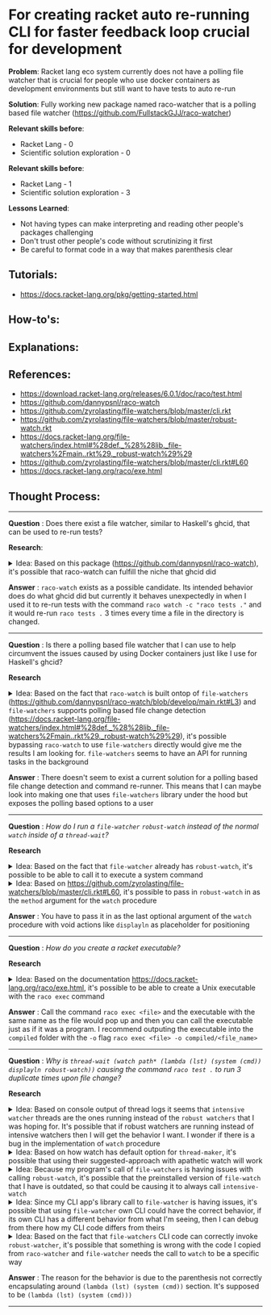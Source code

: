 # For creating racket auto re-running CLI for faster feedback loop crucial for development

**Problem**: Racket lang eco system currently does not have a polling file watcher that is crucial for people who use docker containers as development environments but still want to have tests to auto re-run

**Solution**: Fully working new package named raco-watcher that is a polling based file watcher (https://github.com/FullstackGJJ/raco-watcher)

**Relevant skills before**:
- Racket Lang - 0
- Scientific solution exploration - 0

**Relevant skills before**:
- Racket Lang - 1
- Scientific solution exploration - 3

**Lessons Learned**:
- Not having types can make interpreting and reading other people's packages challenging
- Don't trust other people's code without scrutinizing it first
- Be careful to format code in a way that makes parenthesis clear

## Tutorials:
- https://docs.racket-lang.org/pkg/getting-started.html

## How-to's:

## Explanations:

## References:
- https://download.racket-lang.org/releases/6.0.1/doc/raco/test.html
- https://github.com/dannypsnl/raco-watch
- https://github.com/zyrolasting/file-watchers/blob/master/cli.rkt
- https://github.com/zyrolasting/file-watchers/blob/master/robust-watch.rkt
- https://docs.racket-lang.org/file-watchers/index.html#%28def._%28%28lib._file-watchers%2Fmain..rkt%29._robust-watch%29%29
- https://github.com/zyrolasting/file-watchers/blob/master/cli.rkt#L60
- https://docs.racket-lang.org/raco/exe.html

## Thought Process:
---

**Question**
: Does there exist a file watcher, similar to Haskell's ghcid, that can be used to re-run tests?

**Research**:

<details>

<summary> Idea: Based on this package (<a href="url">https://github.com/dannypsnl/raco-watch</a>), it's possible that raco-watch can fulfill the niche that ghcid did </summary>

>Outcome: After I installed raco watch with `raco pkg install --auto raco-watch` command and ran `raco watch -c "raco tests ."`, I saw that it did re-run `raco tests .` for every file change but it would run it 3 times for some reason. The fact that raco-watch re-runs the command multiple times can be very bad and I need to find a solution to that

</details>

**Answer**
: `raco-watch` exists as a possible candidate. Its intended behavior does do what ghcid did but currently it behaves unexpectedly in when I used it to re-run tests with the command `raco watch -c "raco tests ."` and it would re-run `raco tests .` 3 times every time a file in the directory is changed.

---

**Question**
: Is there a polling based file watcher that I can use to help circumvent the issues caused by using Docker containers just like I use for Haskell's ghcid?

**Research**

<details>

<summary> Idea: Based on the fact that <code>raco-watch</code> is built ontop of <code>file-watchers</code> (<a href="url">https://github.com/dannypsnl/raco-watch/blob/develop/main.rkt#L3</a>) and <code>file-watchers</code> supports polling based file change detection (<a href="url">https://docs.racket-lang.org/file-watchers/index.html#%28def._%28%28lib._file-watchers%2Fmain..rkt%29._robust-watch%29%29</a>), it's possible bypassing <code>raco-watch</code> to use <code>file-watchers</code> directly would give me the results I am looking for. <code>file-watchers</code> seems to have an API for running tasks in the background </summary>

>Outcome: When I tried `raco file-watchers -h`, I did not get a helpful CLI interface to be able to create a poll based file watching command or be able to use it to auto re-run unit tests. This means I should look into the main method of the code for the package to learn how to actually give it the commands it should be re-running. If it does not have a mechanism for that, then maybe it is only meant to alert of file change and not to execute any action.

</details>

**Answer**
: There doesn't seem to exist a current solution for a polling based file change detection and command re-runner. This means that I can maybe look into making one that uses `file-watchers` library under the hood but exposes the polling based options to a user

---

**Question**
: _How do I run a `file-watcher` `robust-watch` instead of the normal `watch` inside of a `thread-wait`?_

**Research**

<details>

<summary> Idea: Based on the fact that <code>file-watcher</code> already has <code>robust-watch</code>, it's possible to be able to call it to execute a system command </summary>

>Outcome: When I tried examining different ways to call `file-watcher` -> `robust-watch` in the repl I didn't get to see the re-run working in the repl, I think this means that there's something I'm not understanding with getting main modules to work in repl. Will have to think of other strategies

</details>
<details>

<summary> Idea: Based on <a href="url">https://github.com/zyrolasting/file-watchers/blob/master/cli.rkt#L60</a>, it's possible to pass in <code>robust-watch</code> in as the <code>method</code> argument for the <code>watch</code> procedure </summary>

>Outcome: When I followed `file-watcher` CLI example I did get the code to run with what I'm assuming `robust-watch`.

</details>

**Answer**
: You have to pass it in as the last optional argument of the `watch` procedure with void actions like `displayln` as placeholder for positioning

---

**Question**
: _How do you create a racket executable?_

**Research**

<details>

<summary> Idea: Based on the documentation <a href="url">https://docs.racket-lang.org/raco/exe.html</a>, it's possible to be able to create a Unix executable with the <code>raco exec</code> command </summary>

>Outcome: I tried the command `raco exe main.rkt -o watcher I did get a `main` executable to come out and was able to run it with `./main --help` call. I also unfortunately saw that it ran the same command `raco test .` 3 times just as the undesirable behavior that I saw from `raco watch` program.  I'm not sure why it's having the same issue, especially when I'm specifically using the file polling way for detecting file changes.

</details>

**Answer**
: Call the command `raco exec <file>` and the executable with the same name as the file would pop up and then you can call the executable just as if it was a program. I recommend outputing the executable into the `compiled` folder with the `-o` flag `raco exec <file> -o compiled/<file_name>`

---

**Question**
: _Why is `thread-wait (watch path* (lambda (lst) (system (cmd)) displayln robust-watch))` causing the command `raco test .` to run 3 duplicate times upon file change?_

**Research**

<details>

<summary> Idea: Based on console output of thread logs it seems that <code>intensive watcher</code> threads are the ones running instead of the <code>robust watchers</code> that I was hoping for. It's possible that if robust watchers are running instead of intensive watchers then I will get the behavior I want. I wonder if there is a bug in the implementation of <code>watch</code> procedure </summary>

>Outcome: When I tried to explore why intensive watcher threads are running instead of robust watchers, I noticed in this line of code https://github.com/zyrolasting/file-watchers/blob/master/main.rkt#L55 it may be creating more watchers than expected. I'm struggling to find where `thread-maker` is defined though. Once I can find the definition of `thread-maker` I think I can figure out what's going on. It would be way more helpful if people use prefix to make clear import calls.

</details>

<details>

<summary> Idea: Based on how watch has default option for <code>thread-maker</code>, it's possible that using their suggested-approach with apathetic watch will work </summary>

>Outcome: When swapped to use `apathetic-watch`, the same result still happened with `intensive-watch` printing out its attempt to monitor the file system and running the command 3 times, I might want to examine CLI usage of `file-watchers` directly and see how robust and intensive differs

</details>

<details>

<summary> Idea: Because my program's call of <code>file-watchers</code> is having issues with calling <code>robust-watch</code>, it's possible that the preinstalled version of <code>file-watch</code> that I have is outdated, so that could be causing it to always call <code>intensive-watch</code> </summary>

>Outcome: When I searched the user directory for racket packages in `.local/share/racket/8.3/pkgs/file-watchers`, I found that it had a matching version to the code I was reading, I'm not sure why my library call to `watch` is behaving like `intensive-watch` is the default behavior

</details>

<details>

<summary> Idea: Since my CLI app's library call to <code>file-watcher</code> is having issues, it's possible that using <code>file-watcher</code> own CLI could have the correct behavior, if its own CLI has a different behavior from what I'm seeing, then I can debug from there how my CLI code differs from theirs </summary>

>Outcome: When I execute the command `raco file-watchers -m robust` and edit the `main.rkt` file to trigger file-change notification, the console prints out that the `robust-watcher` detected the change once and prints out once as expected. When I execute the command `raco file-watchers -m intensive` I noticed `intensive-watcher` threads would detect the change then print out 3 times about what it's doing upon editing `main.rkt`. The intensive watcher behavior looks exactly like the problem I'm facing in my CLI code's library call to `watch` while the `robust-watcher` option looks like what I want. I probably have to experiment with copy pasting `file-watcher` CLI code exactly and working from there

</details>

<details>

<summary> Idea: Based on the fact that <code>file-watchers</code> CLI code can correctly invoke <code>robust-watcher</code>, it's possible that something is wrong with the code I copied from <code>raco-watcher</code> and <code>file-watcher</code> needs the call to <code>watch</code> to be a specific way </summary>

>Outcome: When I ported over the `file-watcher` CLI code, I still had the same problem with `intensive-watch` kicking off. However, during closely examining the code, I saw that the parenthesis were not closed around the lambda method to isolate the system call. It was still valid parenthesis closing to the Racket compiler but for the logic I was trying to encapsulate it was invalid. Switching from `(thread-wait (fw:watch exists (lambda (lst) (sys:system (cmd)) displayln fw:robust-watch)))` to `(thread-wait (fw:watch exists (lambda (lst) (sys:system (cmd))) displayln fw:robust-watch))` allowed the code to work properly. The original line of code with the incorrect closing parenthesis actually came from the writer of `raco-watch` and me not identifying the closing parenthesis issue (which explains why using `raco-watch` package has the same error behavior). Lesson to self, scrutinize other people's packages because it's possible to get weird behaviors with even code that passes compiler check. It's also probably super important to format the code to make parenthesis easier to check and verify. One liners with lot of parenthesis can be hard to verify its correctness.

</details>

**Answer**
: The reason for the behavior is due to the parenthesis not correctly encapsulating around `(lambda (lst) (system (cmd))` section. It's supposed to be `(lambda (lst) (system (cmd)))`

---
